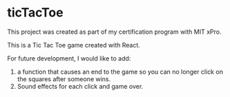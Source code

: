 # ticTacToe

This project was created as part of my certification program with MIT xPro.

This is a Tic Tac Toe game created with React.

For future development, I would like to add:
1. a function that causes an end to the game so you can no longer click on the squares after someone wins.
2. Sound effects for each click and game over.
